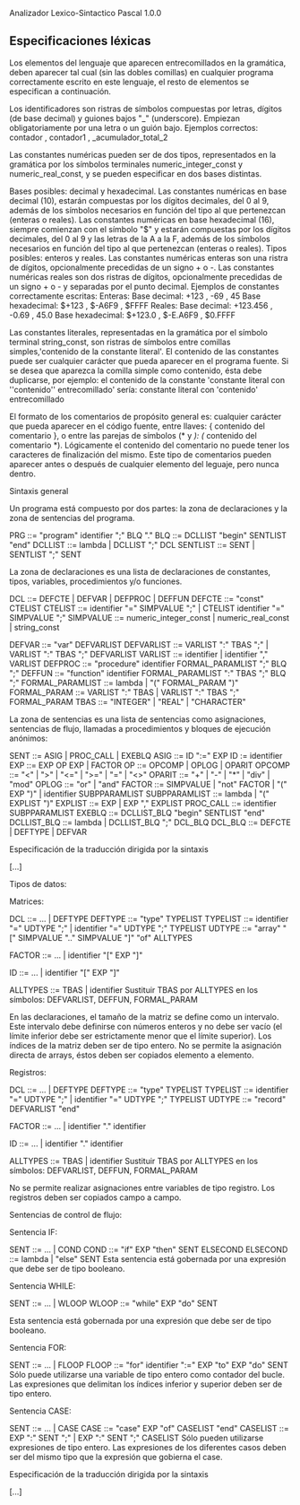 Analizador Lexico-Sintactico Pascal 1.0.0

Especificaciones léxicas  
------------------------

Los elementos del lenguaje que aparecen entrecomillados en la gramática, deben aparecer tal cual (sin las dobles comillas) en cualquier programa correctamente escrito en este lenguaje, el resto de elementos se especifican a continuación.

Los identificadores son ristras de símbolos compuestas por letras, dígitos (de base decimal) y guiones bajos "_" (underscore). Empiezan obligatoriamente por una letra o un guión bajo. Ejemplos correctos: contador , contador1 , _acumulador_total_2

Las constantes numéricas pueden ser de dos tipos, representados en la gramática por los símbolos terminales numeric_integer_const y numeric_real_const, y se pueden especificar en dos bases distintas.

   Bases posibles: decimal y hexadecimal.
      Las constantes numéricas en base decimal (10), estarán compuestas por los dígitos decimales, del 0 al 9, además de los símbolos       necesarios en función del tipo al que pertenezcan (enteras o reales).
      Las constantes numéricas en base hexadecimal (16), siempre comienzan con el símbolo "$" y estarán compuestas por los dígitos          decimales, del 0 al 9 y las letras de la A a la F, además de los símbolos necesarios en función del tipo al que pertenezcan           (enteras o reales).
   Tipos posibles: enteros y reales.
      Las constantes numéricas enteras son una ristra de dígitos, opcionalmente precedidas de un signo + o -.
      Las constantes numéricas reales son dos ristras de dígitos, opcionalmente precedidas de un signo + o - y separadas por el punto       decimal.
   Ejemplos de constantes correctamente escritas:
      Enteras:
         Base decimal: +123 , -69 , 45
         Base hexadecimal: $+123 , $-A6F9 , $FFFF
      Reales:
         Base decimal: +123.456 , -0.69 , 45.0
         Base hexadecimal: $+123.0 , $-E.A6F9 , $0.FFFF
         
Las constantes literales, representadas en la gramática por el símbolo terminal string_const, son ristras de símbolos entre comillas simples,'contenido de la constante literal'. El contenido de las constantes puede ser cualquier carácter que pueda aparecer en el programa fuente. Si se desea que aparezca la comilla simple como contenido, ésta debe duplicarse, por ejemplo: el contenido de la constante 'constante literal con ''contenido'' entrecomillado' sería: constante literal con 'contenido' entrecomillado

El formato de los comentarios de propósito general es: cualquier carácter que pueda aparecer en el código fuente, entre llaves: { contenido del comentario }, o entre las parejas de símbolos (* y *): (* contenido del comentario *). Lógicamente el contenido del comentario no puede tener los caracteres de finalización del mismo. Este tipo de comentarios pueden aparecer antes o después de cualquier elemento del leguaje, pero nunca dentro.

Sintaxis general

Un programa está compuesto por dos partes: la zona de declaraciones y la zona de sentencias del programa.

   PRG ::= "program" identifier  ";" BLQ "."
   BLQ ::= DCLLIST "begin" SENTLIST "end"
   DCLLIST ::= lambda | DCLLIST ";" DCL
   SENTLIST ::= SENT | SENTLIST ";" SENT   
   
La zona de declaraciones es una lista de declaraciones de constantes, tipos, variables, procedimientos y/o funciones.

   DCL ::= DEFCTE | DEFVAR | DEFPROC | DEFFUN
   DEFCTE ::= "const" CTELIST
   CTELIST ::= identifier "=" SIMPVALUE ";"
             | CTELIST identifier "=" SIMPVALUE ";"
   SIMPVALUE ::= numeric_integer_const | numeric_real_const | string_const

   DEFVAR ::= "var" DEFVARLIST 
   DEFVARLIST ::= VARLIST ":" TBAS ";"
                | VARLIST ":" TBAS ";" DEFVARLIST
   VARLIST ::= identifier | identifier "," VARLIST
   DEFPROC ::=  "procedure" identifier FORMAL_PARAMLIST ";" BLQ ";" 
   DEFFUN ::=  "function" identifier FORMAL_PARAMLIST ":" TBAS ";" BLQ ";" 
   FORMAL_PARAMLIST ::= lambda | "(" FORMAL_PARAM ")" 
   FORMAL_PARAM ::= VARLIST ":" TBAS 
                  | VARLIST ":" TBAS ";" FORMAL_PARAM
   TBAS ::= "INTEGER" | "REAL" | "CHARACTER"
   
La zona de sentencias es una lista de sentencias como asignaciones, sentencias de flujo, llamadas a procedimientos y bloques de ejecución anónimos:

   SENT ::= ASIG | PROC_CALL | EXEBLQ
   ASIG ::= ID ":=" EXP 
   ID := identifier
   EXP ::= EXP OP EXP | FACTOR 
   OP ::= OPCOMP | OPLOG | OPARIT 
   OPCOMP ::= "<" | ">" | "<=" | ">=" | "=" | "<>"
   OPARIT ::= "+" | "-" | "*" | "div" | "mod"
   OPLOG ::= "or" | "and"
   FACTOR ::= SIMPVALUE | "not" FACTOR 
            | "(" EXP ")" | identifier SUBPPARAMLIST
   SUBPPARAMLIST ::= lambda | "(" EXPLIST ")"
   EXPLIST ::= EXP | EXP "," EXPLIST
   PROC_CALL ::= identifier SUBPPARAMLIST
   EXEBLQ ::= DCLLIST_BLQ "begin" SENTLIST "end" 
   DCLLIST_BLQ ::= lambda | DCLLIST_BLQ ";" DCL_BLQ
   DCL_BLQ ::= DEFCTE | DEFTYPE | DEFVAR
   
Especificación de la traducción dirigida por la sintaxis

   [...]

Tipos de datos:

Matrices:

   DCL ::= ... | DEFTYPE
   DEFTYPE ::= "type" TYPELIST 
   TYPELIST ::= identifier "=" UDTYPE ";"
              | identifier "=" UDTYPE ";" TYPELIST
   UDTYPE ::= "array" "[" SIMPVALUE ".." SIMPVALUE "]" "of" ALLTYPES
   
   FACTOR ::= ... | identifier "[" EXP "]"
   
   ID ::= ... | identifier "[" EXP "]"

   ALLTYPES ::= TBAS | identifier
   Sustituir TBAS por ALLTYPES en los símbolos: DEFVARLIST, DEFFUN, FORMAL_PARAM
   
En las declaraciones, el tamaño de la matriz se define como un intervalo. Este intervalo debe definirse con números enteros y no debe ser vacío (el límite inferior debe ser estrictamente menor que el límite superior). Los índices de la matriz deben ser de tipo entero. No se permite la asignación directa de arrays, éstos deben ser copiados elemento a elemento.

Registros:

   DCL ::= ... | DEFTYPE
   DEFTYPE ::= "type" TYPELIST 
   TYPELIST ::= identifier "=" UDTYPE ";"
              | identifier "=" UDTYPE ";" TYPELIST
   UDTYPE ::= "record" DEFVARLIST "end"
   
   FACTOR ::= ... | identifier "." identifier

   ID ::= ... | identifier "." identifier

   ALLTYPES ::= TBAS | identifier
   Sustituir TBAS por ALLTYPES en los símbolos: DEFVARLIST, DEFFUN, FORMAL_PARAM
   
No se permite realizar asignaciones entre variables de tipo registro. Los registros deben ser copiados campo a campo.

Sentencias de control de flujo:

Sentencia IF:

   SENT ::= ... | COND
   COND ::= "if" EXP "then" SENT ELSECOND
   ELSECOND ::= lambda | "else" SENT
Esta sentencia está gobernada por una expresión que debe ser de tipo booleano.

Sentencia WHILE:

   SENT ::= ... | WLOOP
   WLOOP ::= "while" EXP "do" SENT 

Esta sentencia está gobernada por una expresión que debe ser de tipo booleano.

Sentencia FOR:

   SENT ::= ... | FLOOP
   FLOOP ::= "for" identifier ":=" EXP "to" EXP "do" SENT 
Sólo puede utilizarse una variable de tipo entero como contador del bucle. Las expresiones que delimitan los índices inferior y superior deben ser de tipo entero.

Sentencia CASE:

   SENT ::= ... | CASE
   CASE ::= "case" EXP "of" CASELIST "end"
   CASELIST ::= EXP ":" SENT ";" | EXP ":" SENT ";" CASELIST
Sólo pueden utilizarse expresiones de tipo entero. Las expresiones de los diferentes casos deben ser del mismo tipo que la expresión que gobierna el case.

Especificación de la traducción dirigida por la sintaxis

   [...]
